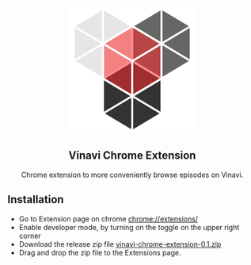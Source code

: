 
<p align="center"><img src="images/icon.svg"/></p>

<h2 align="center">Vinavi Chrome Extension</h2>

<p align="center">Chrome extension to more conveniently browse episodes on Vinavi.</p>

## Installation

* Go to Extension page on chrome [chrome://extensions/](chrome://extensions/)
* Enable developer mode, by turning on the toggle on the upper right corner
* Download the release zip file [vinavi-chrome-extension-0.1.zip](https://github.com/aliaafee/vinavi-chrome-extension/releases/download/0.1/vinavi-chrome-extension-0.1.zip)
* Drag and drop the zip file to the Extensions page.